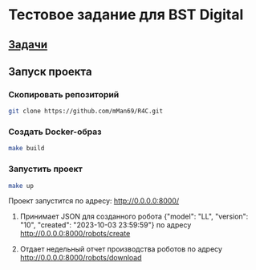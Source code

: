 # Тестовое задание для  BST Digital

## [Задачи](tasks.md)

## Запуск проекта

### Скопировать репозиторий
```bash
git clone https://github.com/mMan69/R4C.git
```
### Создать Docker-образ
```bash
make build
```
### Запустить проект
```bash
make up
```

Проект запустится по адресу: http://0.0.0.0:8000/

1. Принимает JSON для созданного робота {"model": "LL", "version": "10", "created": "2023-10-03 23:59:59"}
   по адресу http://0.0.0.0:8000/robots/create

2. Отдает недельный отчет производства роботов
   по адресу http://0.0.0.0:8000/robots/download
